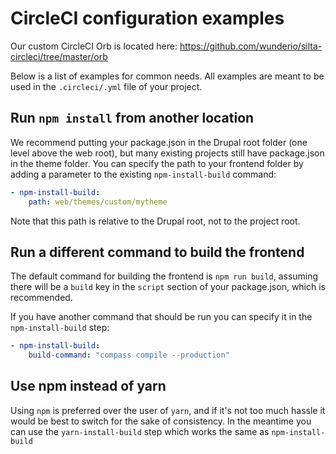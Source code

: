 # CircleCI configuration examples

Our custom CircleCI Orb is located here: https://github.com/wunderio/silta-circleci/tree/master/orb

Below is a list of examples for common needs.
All examples are meant to be used in the `.circleci/.yml` file of your project.

## Run `npm install` from another location

We recommend putting your package.json in the Drupal root folder (one level above the web root),
but many existing projects still have package.json in the theme folder.
You can specify the path to your frontend folder by adding a parameter to the
existing `npm-install-build` command:

```yaml
- npm-install-build:
    path: web/themes/custom/mytheme
```

Note that this path is relative to the Drupal root, not to the project root.

## Run a different command to build the frontend

The default command for building the frontend is `npm run build`, assuming there will be a `build` key
in the `script` section of your package.json, which is recommended.

If you have another command that should be run you can specify it in the `npm-install-build` step:

```yaml
- npm-install-build:
    build-command: "compass compile --production"
```

## Use npm instead of yarn

Using `npm` is preferred over the user of `yarn`, and if it's not too much hassle it would be best to switch
for the sake of consistency.
In the meantime you can use the `yarn-install-build` step which works the same as `npm-install-build`
